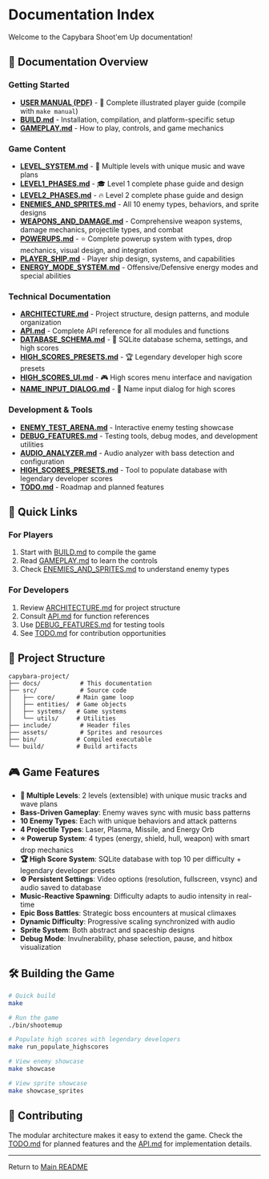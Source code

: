 # Documentation Index

Welcome to the Capybara Shoot'em Up documentation!

## 📖 Documentation Overview

### Getting Started
- **[USER MANUAL (PDF)](USER_MANUAL.pdf)** - 📖 Complete illustrated player guide (compile with `make manual`)
- **[BUILD.md](BUILD.md)** - Installation, compilation, and platform-specific setup
- **[GAMEPLAY.md](GAMEPLAY.md)** - How to play, controls, and game mechanics

### Game Content
- **[LEVEL_SYSTEM.md](LEVEL_SYSTEM.md)** - 🎵 Multiple levels with unique music and wave plans
- **[LEVEL1_PHASES.md](LEVEL1_PHASES.md)** - 🎓 Level 1 complete phase guide and design
- **[LEVEL2_PHASES.md](LEVEL2_PHASES.md)** - 🔥 Level 2 complete phase guide and design
- **[ENEMIES_AND_SPRITES.md](ENEMIES_AND_SPRITES.md)** - All 10 enemy types, behaviors, and sprite designs
- **[WEAPONS_AND_DAMAGE.md](WEAPONS_AND_DAMAGE.md)** - Comprehensive weapon systems, damage mechanics, projectile types, and combat
- **[POWERUPS.md](POWERUPS.md)** - ⭐ Complete powerup system with types, drop mechanics, visual design, and integration
- **[PLAYER_SHIP.md](PLAYER_SHIP.md)** - Player ship design, systems, and capabilities
- **[ENERGY_MODE_SYSTEM.md](ENERGY_MODE_SYSTEM.md)** - Offensive/Defensive energy modes and special abilities

### Technical Documentation
- **[ARCHITECTURE.md](ARCHITECTURE.md)** - Project structure, design patterns, and module organization
- **[API.md](API.md)** - Complete API reference for all modules and functions
- **[DATABASE_SCHEMA.md](DATABASE_SCHEMA.md)** - 💾 SQLite database schema, settings, and high scores
- **[HIGH_SCORES_PRESETS.md](HIGH_SCORES_PRESETS.md)** - 🏆 Legendary developer high score presets
- **[HIGH_SCORES_UI.md](HIGH_SCORES_UI.md)** - 🎮 High scores menu interface and navigation
- **[NAME_INPUT_DIALOG.md](NAME_INPUT_DIALOG.md)** - 💬 Name input dialog for high scores

### Development & Tools
- **[ENEMY_TEST_ARENA.md](ENEMY_TEST_ARENA.md)** - Interactive enemy testing showcase
- **[DEBUG_FEATURES.md](DEBUG_FEATURES.md)** - Testing tools, debug modes, and development utilities
- **[AUDIO_ANALYZER.md](AUDIO_ANALYZER.md)** - Audio analyzer with bass detection and configuration
- **[HIGH_SCORES_PRESETS.md](HIGH_SCORES_PRESETS.md)** - Tool to populate database with legendary developer scores
- **[TODO.md](TODO.md)** - Roadmap and planned features

## 🚀 Quick Links

### For Players
1. Start with [BUILD.md](BUILD.md) to compile the game
2. Read [GAMEPLAY.md](GAMEPLAY.md) to learn the controls
3. Check [ENEMIES_AND_SPRITES.md](ENEMIES_AND_SPRITES.md) to understand enemy types

### For Developers
1. Review [ARCHITECTURE.md](ARCHITECTURE.md) for project structure
2. Consult [API.md](API.md) for function references
3. Use [DEBUG_FEATURES.md](DEBUG_FEATURES.md) for testing tools
4. See [TODO.md](TODO.md) for contribution opportunities

## 📁 Project Structure

```
capybara-project/
├── docs/           # This documentation
├── src/            # Source code
│   ├── core/      # Main game loop
│   ├── entities/  # Game objects
│   ├── systems/   # Game systems
│   └── utils/     # Utilities
├── include/        # Header files
├── assets/         # Sprites and resources
├── bin/           # Compiled executable
└── build/         # Build artifacts
```

## 🎮 Game Features

- **🎵 Multiple Levels**: 2 levels (extensible) with unique music tracks and wave plans
- **Bass-Driven Gameplay**: Enemy waves sync with music bass patterns
- **10 Enemy Types**: Each with unique behaviors and attack patterns
- **4 Projectile Types**: Laser, Plasma, Missile, and Energy Orb
- **⭐ Powerup System**: 4 types (energy, shield, hull, weapon) with smart drop mechanics
- **🏆 High Score System**: SQLite database with top 10 per difficulty + legendary developer presets
- **⚙️ Persistent Settings**: Video options (resolution, fullscreen, vsync) and audio saved to database
- **Music-Reactive Spawning**: Difficulty adapts to audio intensity in real-time
- **Epic Boss Battles**: Strategic boss encounters at musical climaxes
- **Dynamic Difficulty**: Progressive scaling synchronized with audio
- **Sprite System**: Both abstract and spaceship designs
- **Debug Mode**: Invulnerability, phase selection, pause, and hitbox visualization

## 🛠️ Building the Game

```bash
# Quick build
make

# Run the game
./bin/shootemup

# Populate high scores with legendary developers
make run_populate_highscores

# View enemy showcase
make showcase

# View sprite showcase
make showcase_sprites
```

## 📝 Contributing

The modular architecture makes it easy to extend the game. Check the [TODO.md](TODO.md) for planned features and the [API.md](API.md) for implementation details.

---

Return to [Main README](../README.md)

